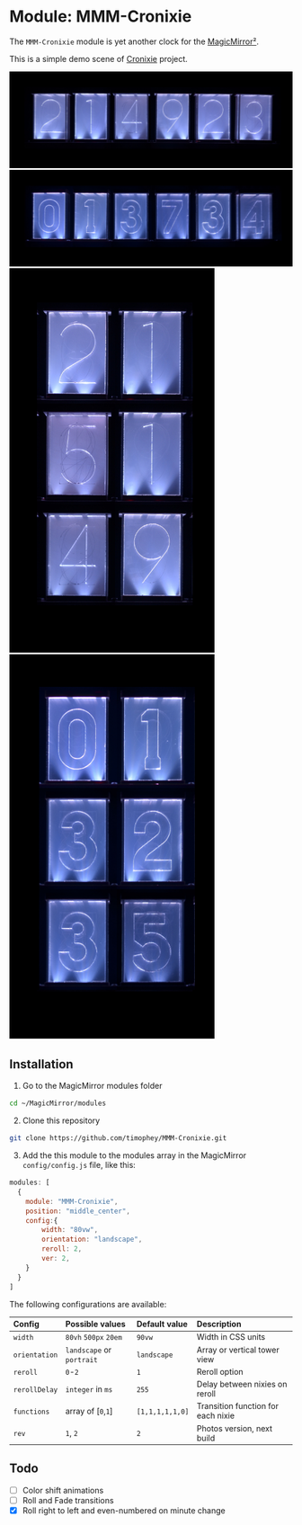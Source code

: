 # Module: MMM-Cronixie

The `MMM-Cronixie` module is yet another clock for the [MagicMirror²](https://github.com/MichMich/MagicMirror).

This is a simple demo scene of [Cronixie](https://vk.com/cronixie) project.

![](pic/preview_landscape.png)
![](pic/preview_landscape_v2.png)
![](pic/preview_portrait.png)
![](pic/preview_portrait_v2.png)

## Installation

1. Go to the MagicMirror modules folder

```bash
cd ~/MagicMirror/modules
```

2. Clone this repository

```bash
git clone https://github.com/timophey/MMM-Cronixie.git
```

3. Add the this module to the modules array in the MagicMirror `config/config.js` file, like this:

```javascript
modules: [
  {
    module: "MMM-Cronixie",
    position: "middle_center",
    config:{
        width: "80vw",
        orientation: "landscape",
        reroll: 2,
        ver: 2,
    }
  }
]
```
The following configurations are available:

Config       | Possible values            | Default value | Description
:------------|:---------------------------|:--------------|:------------
`width`      | `80vh` `500px` `20em`      | `90vw`        | Width in CSS units
`orientation`| `landscape` or  `portrait` | `landscape`   | Array or vertical tower view
`reroll`     | `0`-`2`                    | `1`           | Reroll option
`rerollDelay`| `integer` in `ms`          | `255`         | Delay between nixies on reroll
`functions`  | array of [`0`,`1`]         | `[1,1,1,1,1,0]`| Transition function for each nixie
`rev`        | `1`, `2`                   | `2`           | Photos version, next build

## Todo

- [ ] Color shift animations
- [ ] Roll and Fade transitions
- [x] Roll right to left and even-numbered on minute change
